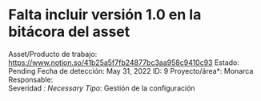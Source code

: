 # Falta incluir versión 1.0 en la bitácora del asset

Asset/Producto de trabajo: https://www.notion.so/41b25a5f7fb24877bc3aa958c9410c93 
Estado: Pending
Fecha de detección: May 31, 2022
ID: 9
Proyecto/área*: Monarca
Responsable:  
Severidad *: Necessary
Tipo*: Gestión de la configuración